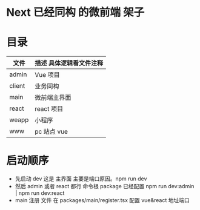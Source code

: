 # Next 已经同构 的微前端 架子

# 目录

| 文件   | 描述  具体逻辑看文件注释 |
| ------ | ------------------------ |
| admin  | Vue 项目                 |
| client | 业务同构                 |
| main   | 微前端主界面             |
| react  | react 项目               |
| weapp  | 小程序                   |
| www    | pc 站点 vue              |
# 启动顺序
* 先启动 dev 这是 主界面 主要是端口原因。npm run dev
* 然后 admin 或者 react 都行 命令根 package 已经配置 npm run dev:admin | npm run dev:react
* main 注册 文件 在 packages/main/register.tsx 配置 vue&react 地址端口
